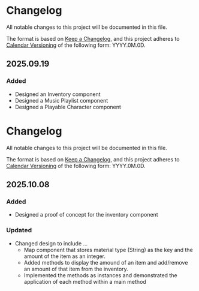 # Changelog

All notable changes to this project will be documented in this file.

The format is based on [Keep a Changelog](https://keepachangelog.com/en/1.1.0/),
and this project adheres to [Calendar Versioning](https://calver.org/) of
the following form: YYYY.0M.0D.

## 2025.09.19

### Added

- Designed an Inventory component
- Designed a Music Playlist component
- Designed a Playable Character component

# Changelog

All notable changes to this project will be documented in this file.

The format is based on [Keep a Changelog](https://keepachangelog.com/en/1.1.0/),
and this project adheres to [Calendar Versioning](https://calver.org/) of
the following form: YYYY.0M.0D.

## 2025.10.08

### Added

- Designed a proof of concept for the inventory component

### Updated

- Changed design to include ...
    * Map component that stores material type (String) as the key and the amount
    of the item as an integer.
    * Added methods to display the amound of an item and add/remove an amount of that item from the inventory.
    * Implemented the methods as instances and demonstrated the application of each method within a main method 
